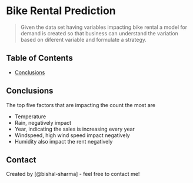 # Bike Rental Prediction
> Given the data set having variables impacting bike rental a model for demand is created so that business can understand the variation based on diferent variable and formulate a strategy.


## Table of Contents
* [Conclusions](#conclusions)

## Conclusions
The top five factors that are impacting the count the most are
* Temperature
* Rain, negatively impact
* Year, indicating the sales is increasing every year
* Windspeed, high wind speed impact negatively
* Humidity also impact the rent negatively
<!-- You don't have to answer all the questions - just the ones relevant to your project. -->


## Contact
Created by [@bishal-sharma] - feel free to contact me!


<!-- Optional -->
<!-- ## License -->
<!-- This project is open source and available under the [... License](). -->

<!-- You don't have to include all sections - just the one's relevant to your project -->
